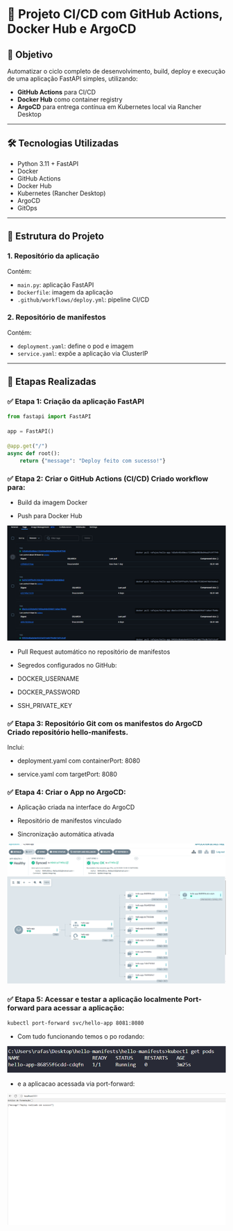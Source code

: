 # 🚀 Projeto CI/CD com GitHub Actions, Docker Hub e ArgoCD

## 🧠 Objetivo

Automatizar o ciclo completo de desenvolvimento, build, deploy e execução de uma aplicação FastAPI simples, utilizando:

- **GitHub Actions** para CI/CD
- **Docker Hub** como container registry
- **ArgoCD** para entrega contínua em Kubernetes local via Rancher Desktop

---

## 🛠️ Tecnologias Utilizadas

- Python 3.11 + FastAPI
- Docker
- GitHub Actions
- Docker Hub
- Kubernetes (Rancher Desktop)
- ArgoCD
- GitOps

---

## 📂 Estrutura do Projeto

### 1. Repositório da aplicação

Contém:

- `main.py`: aplicação FastAPI
- `Dockerfile`: imagem da aplicação
- `.github/workflows/deploy.yml`: pipeline CI/CD

### 2. Repositório de manifestos

Contém:

- `deployment.yaml`: define o pod e imagem
- `service.yaml`: expõe a aplicação via ClusterIP

---

## 🧪 Etapas Realizadas

### ✅ Etapa 1: Criação da aplicação FastAPI

```python
from fastapi import FastAPI

app = FastAPI()

@app.get("/")
async def root():
    return {"message": "Deploy feito com sucesso!"}
```
### ✅ Etapa 2: Criar o GitHub Actions (CI/CD) Criado workflow para:

- Build da imagem Docker

- Push para Docker Hub

![Descrição da imagem](Screenshots/Dockerhub-image.png)

- Pull Request automático no repositório de manifestos

- Segredos configurados no GitHub:

- DOCKER_USERNAME

- DOCKER_PASSWORD

- SSH_PRIVATE_KEY

### ✅ Etapa 3: Repositório Git com os manifestos do ArgoCD Criado repositório hello-manifests.

Inclui:

- deployment.yaml com containerPort: 8080

- service.yaml com targetPort: 8080

### ✅ Etapa 4: Criar o App no ArgoCD:

- Aplicação criada na interface do ArgoCD

- Repositório de manifestos vinculado

- Sincronização automática ativada

![Descrição da imagem](Screenshots/Argocd.png)

### ✅ Etapa 5: Acessar e testar a aplicação localmente Port-forward para acessar a aplicação:

```bash
kubectl port-forward svc/hello-app 8081:8080
```
- Com tudo funcionando temos o po rodando:

![Descrição da imagem](Screenshots/PodsRodando.png)

- e a aplicacao acessada via port-forward:

![Descrição da imagem](Screenshots/AplicacaoRodando.png)


